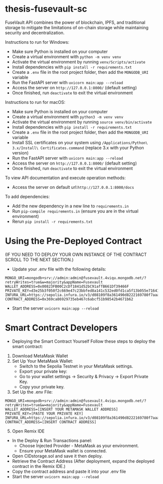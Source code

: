 # thesis-fusevault-sc
FuseVault API combines the power of blockchain, IPFS, and traditional storage to mitigate the limitations of on-chain storage while maintaining security and decentralization.


Instructions to run for Windows:

- Make sure Python is installed on your computer
- Create a virtual environment with `python -m venv venv`
- Activate the virtual environment by running `venv/Scripts/activate`
- Install dependencies with `pip install -r requirements.txt`
- Create a `.env` file in the root project folder, then add the `MONGODB_URI` variable
- Run the FastAPI server with `uvicorn main:app --reload`
- Access the server on `http://127.0.0.1:8000/` (default setting)
- Once finished, run `deactivate` to exit the virtual environment

Instructions to run for macOS:

- Make sure Python is installed on your computer
- Create a virtual environment with `python3 -m venv venv`
- Activate the virtual environment by running `source venv/bin/activate`
- Install dependencies with `pip install -r requirements.txt`
- Create a `.env` file in the root project folder, then add the `MONGODB_URI` variable
- Install SSL certificates on your system using `/Applications/Python\ 3.x/Install\ Certificates.command` (replace 3.x with your Python version)
- Run the FastAPI server with `uvicorn main:app --reload`
- Access the server on `http://127.0.0.1:8000/` (default setting)
- Once finished, run `deactivate` to exit the virtual environment

To view API documentation and execute operation methods:
- Access the server on default url:`http://127.0.0.1:8000/docs` 

To add dependencies:
- Add the new dependency in a new line to `requirements.in`
- Run `pip-compile requirements.in` (ensure you are in the virtual environment)
- Rerun `pip install -r requirements.txt`


# Using the Pre-Deployed Contract
(IF YOU NEED TO DEPLOY YOUR OWN INSTANCE OF THE CONTRACT SCROLL TO THE NEXT SECTION.)
- Update your .env file with the following details:
```
MONGO_URI=mongodb+srv://admin:admin@fusevault.4viqu.mongodb.net/?retryWrites=true&w=majority&appName=Fusevault
WALLET_ADDRESS=0x00823FB00C2cDf1841d52bC91affB661Df39466F
PRIVATE_KEY=d3e25b3f050f2c669e47c23bbfed8a141c532ed0fd1ca5f13b055e716414a997
INFURA_URL=https://sepolia.infura.io/v3/d08109f8a361490d8222169780f7aaa1
CONTRACT_ADDRESS=0x369ca86929735eb467c6abcf51b98542b4671b62
```
- Start the server `uvicorn main:app --reload`
  
# Smart Contract Developers
- Deploying the Smart Contract Yourself
Follow these steps to deploy the smart contract:
1. Download MetaMask Wallet 
3. Set Up Your MetaMask Wallet:
   - Switch to the Sepolia Testnet in your MetaMask settings.
   - Export your private key:
   - Go to your wallet settings → Security & Privacy → Export Private Key.
   - Copy your private key.
4. Set Up the .env File:
```
MONGO_URI=mongodb+srv://admin:admin@fusevault.4viqu.mongodb.net/?retryWrites=true&w=majority&appName=Fusevault
WALLET_ADDRESS=[INSERT YOUR METAMASK WALLET ADDRESS]
PRIVATE_KEY=[PASTE YOUR PRIVATE KEY]
INFURA_URL=https://sepolia.infura.io/v3/d08109f8a361490d8222169780f7aaa1
CONTRACT_ADDRESS=[INSERT CONTRACT ADDRESS]
```
5. Open Remix IDE
- In the Deploy & Run Transactions panel:
  - Choose Injected Provider - MetaMask as your environment.
  - Ensure your MetaMask wallet is connected.
- Open CIDstorage.sol and save it then deploy.
- Retrieve the Contract Address (After deployment, expand the deployed contract in the Remix IDE.)
- Copy the contract address and paste it into your .env file
- Start the server `uvicorn main:app --reload`
